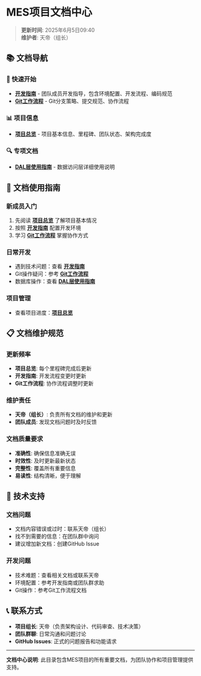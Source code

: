 # MES项目文档中心

> **更新时间**: 2025年6月5日09:40  
> **维护者**: 天帝（组长）

## 📚 文档导航

### 🚀 快速开始
- **[开发指南](开发指南.md)** - 团队成员开发指导，包含环境配置、开发流程、编码规范
- **[Git工作流程](Git工作流程.md)** - Git分支策略、提交规范、协作流程

### 📊 项目信息
- **[项目总览](项目总览.md)** - 项目基本信息、里程碑、团队状态、架构完成度

### 🔍 专项文档
- **[DAL层使用指南](../src/MES.DAL/README.md)** - 数据访问层详细使用说明

## 🎯 文档使用指南

### 新成员入门
1. 先阅读 **[项目总览](项目总览.md)** 了解项目基本情况
2. 按照 **[开发指南](开发指南.md)** 配置开发环境
3. 学习 **[Git工作流程](Git工作流程.md)** 掌握协作方式

### 日常开发
- 遇到技术问题：查看 **[开发指南](开发指南.md)**
- Git操作疑问：参考 **[Git工作流程](Git工作流程.md)**
- 数据库操作：查看 **[DAL层使用指南](../src/MES.DAL/README.md)**

### 项目管理
- 查看项目进度：**[项目总览](项目总览.md)**

## 📋 文档维护规范

### 更新频率
- **项目总览**: 每个里程碑完成后更新
- **开发指南**: 开发流程变更时更新
- **Git工作流程**: 协作流程调整时更新

### 维护责任
- **天帝（组长）**: 负责所有文档的维护和更新
- **团队成员**: 发现文档问题时及时反馈

### 文档质量要求
- **准确性**: 确保信息准确无误
- **时效性**: 及时更新最新状态
- **完整性**: 覆盖所有重要信息
- **易读性**: 结构清晰，便于理解

## 🔧 技术支持

### 文档问题
- 文档内容错误或过时：联系天帝（组长）
- 找不到需要的信息：在团队群中询问
- 建议增加新文档：创建GitHub Issue

### 开发问题
- 技术难题：查看相关文档或联系天帝
- 环境配置：参考开发指南或团队群求助
- Git操作：参考Git工作流程文档

## 📞 联系方式

- **项目组长**: 天帝（负责架构设计、代码审查、技术决策）
- **团队群聊**: 日常沟通和问题讨论
- **GitHub Issues**: 正式的问题报告和功能请求

---

**文档中心说明**: 此目录包含MES项目的所有重要文档，为团队协作和项目管理提供支持。
